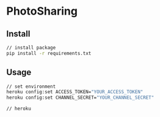 # PhotoSharing


## Install
```bash
// install package
pip install -r requirements.txt
```

## Usage
```bash
// set environment
heroku config:set ACCESS_TOKEN="YOUR_ACCESS_TOKEN"
heroku config:set CHANNEL_SECRET="YOUR_CHANNEL_SECRET"

// heroku
```